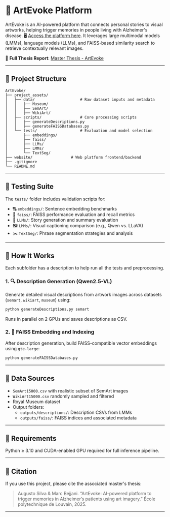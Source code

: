 # 🎨 ArtEvoke Platform

ArtEvoke is an AI-powered platform that connects personal stories to visual artworks, helping trigger memories in people living with Alzheimer's disease. 🖥️ [Access the platform here](https://artevoke.com.br). It leverages large multimodal models (LMMs), language models (LLMs), and FAISS-based similarity search to retrieve contextually relevant images.

📄 **Full Thesis Report**: [Master Thesis - ArtEvoke](link_here)

---

## 📁 Project Structure

```
ArtEvoke/
├── project_assets/
│   ├── data/                    # Raw dataset inputs and metadata
│   │   ├── Museum/
│   │   ├── SemArt/
│   │   ├── WikiArt/
│   ├── scripts/                 # Core processing scripts
│   │   ├── generateDescriptions.py
│   │   ├── generateFAISSDatabases.py
│   └── tests/                   # Evaluation and model selection
│       ├── embeddings/
│       ├── faiss/
│       ├── LLMs/
│       ├── LMMs/
│       └── TextSeg/
├── website/                 # Web platform frontend/backend
├── .gitignore
└── README.md                
```
---

## 🧪 Testing Suite

The `tests/` folder includes validation scripts for:
- 🔠 `embeddings/`: Sentence embedding benchmarks
- 🧮 `faiss/`: FAISS performance evaluation and recall metrics
- 🧾 `LLMs/`: Story generation and summary evaluation
- 🖼️ `LMMs/`: Visual captioning comparison (e.g., Qwen vs. LLaVA)
- ✂️ `TextSeg/`: Phrase segmentation strategies and analysis


---

## 🚀 How It Works

Each subfolder has a description to help run all the tests and preprocessing.

### 1. 🔍 Description Generation (Qwen2.5-VL)
Generate detailed visual descriptions from artwork images across datasets (`semart`, `wikiart`, `museum`) using:
```bash
python generateDescriptions.py semart
```
Runs in parallel on 2 GPUs and saves descriptions as CSV.

### 2. 🧠 FAISS Embedding and Indexing
After description generation, build FAISS-compatible vector embeddings using `gte-large`:
```bash
python generateFAISSDatabases.py
```


---

## 📂 Data Sources

- `SemArt15000.csv` with realistic subset of SemArt images
- `WikiArt15000.csv` randomly sampled and filtered
- Royal Museum dataset 
- Output folders:
  - `outputs/descriptions/`: Description CSVs from LMMs
  - `outputs/faiss/`: FAISS indices and associated metadata

---

## 📎 Requirements


Python ≥ 3.10 and CUDA-enabled GPU required for full inference pipeline.

---

## 📘 Citation

If you use this project, please cite the associated master's thesis:
> Augusto Silva & Marc Bejjani. “ArtEvoke: AI-powered platform to trigger memories in Alzheimer’s patients using art imagery.” École polytechnique de Louvain, 2025.

---